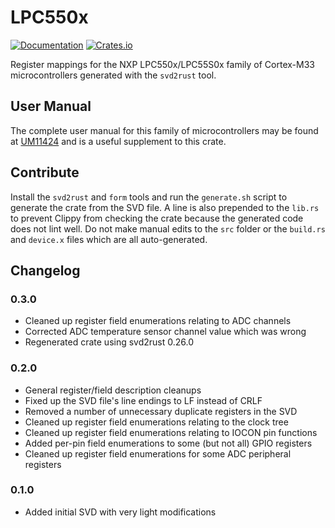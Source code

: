 # LPC550x

[![Documentation](https://docs.rs/lpc550x/badge.svg)](https://docs.rs/lpc550x)
[![Crates.io](https://img.shields.io/crates/v/lpc550x.svg)](https://crates.io/crates/lpc550x)

Register mappings for the NXP LPC550x/LPC55S0x family of Cortex-M33 microcontrollers generated with the `svd2rust` tool.

## User Manual

The complete user manual for this family of microcontrollers may be found at [UM11424][1] and is a useful supplement to this crate.

## Contribute

Install the `svd2rust` and `form` tools and run the `generate.sh` script to generate the crate from the SVD file. A line is also prepended to the `lib.rs` to prevent Clippy from checking the crate because the generated code does not lint well. Do not make manual edits to the `src` folder or the `build.rs` and `device.x` files which are all auto-generated.

## Changelog

### 0.3.0

 - Cleaned up register field enumerations relating to ADC channels
 - Corrected ADC temperature sensor channel value which was wrong
 - Regenerated crate using svd2rust 0.26.0

### 0.2.0

 - General register/field description cleanups
 - Fixed up the SVD file's line endings to LF instead of CRLF
 - Removed a number of unnecessary duplicate registers in the SVD
 - Cleaned up register field enumerations relating to the clock tree
 - Cleaned up register field enumerations relating to IOCON pin functions
 - Added per-pin field enumerations to some (but not all) GPIO registers
 - Cleaned up register field enumerations for some ADC peripheral registers

### 0.1.0

 - Added initial SVD with very light modifications

[1]: https://www.nxp.com/docs/en/user-guide/UM11424.pdf
